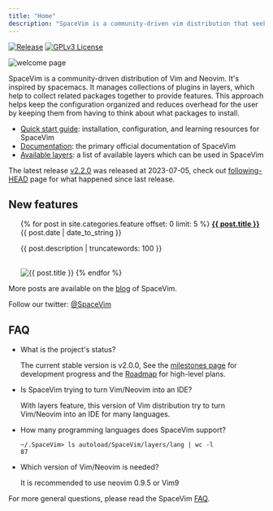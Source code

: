```yaml
---
title: "Home"
description: "SpaceVim is a community-driven vim distribution that seeks to provide layer feature."
---
```


[![Release](https://img.shields.io/badge/Release-2.2.0-8700FF.svg)](https://spacevim.org/SpaceVim-release-v2.2.0/)
[![GPLv3 License](https://img.shields.io/badge/license-GPLv3-blue.svg)](development/#License)

![welcome page](https://img.spacevim.org/release-v2.2.0.png)

SpaceVim is a community-driven distribution of Vim and Neovim.
It's inspired by spacemacs. It manages collections of plugins in layers,
which help to collect related packages together to provide features.
This approach helps keep the configuration organized and reduces
overhead for the user by keeping them from having to think about
what packages to install.

- [Quick start guide](quick-start-guide/): installation, configuration, and learning resources for SpaceVim
- [Documentation](documentation/): the primary official documentation of SpaceVim
- [Available layers](layers/): a list of available layers which can be used in SpaceVim

The latest release [v2.2.0](https://spacevim.org/SpaceVim-release-v2.2.0/) was released at 2023-07-05, check out [following-HEAD](following-head/) page for what happened since last release.

## New features

<ul>
    {% for post in site.categories.feature offset: 0 limit: 5  %}
               <strong><a href="{{ post.url }}">{{ post.title }}</a></strong>
               <br>
               <span class="post-date">{{ post.date | date_to_string }}</span>
               <p>{{ post.description | truncatewords: 100 }}</p>
               <br>
               <img alt="{{ post.title }}" src="{{ post.image }}">
    {% endfor %}
</ul>

More posts are available on the [blog](blog/) of SpaceVim.

Follow our twitter: [@SpaceVim](https://twitter.com/SpaceVim)

## FAQ

- What is the project's status?

  The current stable version is v2.0.0, See the [milestones page](https://github.com/SpaceVim/SpaceVim/milestones)
  for development progress and the [Roadmap](roadmap/) for high-level plans.

- Is SpaceVim trying to turn Vim/Neovim into an IDE?

  With layers feature, this version of Vim distribution try to turn Vim/Neovim into an IDE for many languages.

- How many programming languages does SpaceVim support?

  ```
  ~/.SpaceVim> ls autoload/SpaceVim/layers/lang | wc -l
  87
  ```

- Which version of Vim/Neovim is needed?

  It is recommended to use neovim 0.9.5 or Vim9

For more general questions, please read the SpaceVim [FAQ](faq/).

<!-- vim:set nowrap: -->
